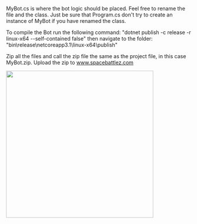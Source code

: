 MyBot.cs is where the bot logic should be placed.
Feel free to rename the file and the class.
Just be sure that Program.cs don't try to create an instance of MyBot if you have renamed the class.

To compile the Bot run the following command: "dotnet publish -c release -r linux-x64 --self-contained false"
then navigate to the folder: "bin\release\netcoreapp3.1\linux-x64\publish\"

Zip all the files and call the zip file the same as the project file, in this case MyBot.zip.
Upload the zip to www.spacebattlez.com

<img src="https://upload.wikimedia.org/wikipedia/commons/8/82/C_Sharp_logo.png" width="400" height="400">
